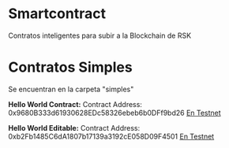 # Smartcontract
Contratos inteligentes para subir a la Blockchain de RSK

# Contratos Simples
Se encuentran en la carpeta "simples"


**Hello World Contract:**
Contract Address: 0x9680B333d61930628EDc58326ebeb6b0DFf9bd26 
[En Testnet](https://explorer.testnet.rsk.co/address/0x9680b333d61930628edc58326ebeb6b0dff9bd26)

**Hello World Editable:**
Contract Address: 0xb2Fb1485C6dA1807b17139a3192cE058D09F4501
[En Testnet](https://explorer.testnet.rsk.co/address/0xb2fb1485c6da1807b17139a3192ce058d09f4501)
